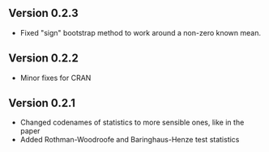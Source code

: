 ## Version 0.2.3

- Fixed "sign" bootstrap method to work around a non-zero known mean.

## Version 0.2.2

- Minor fixes for CRAN

## Version 0.2.1

- Changed codenames of statistics to more sensible ones, like in the paper
- Added Rothman-Woodroofe and Baringhaus-Henze test statistics

